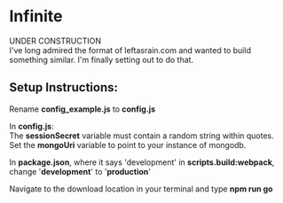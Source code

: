 # Infinite
UNDER CONSTRUCTION  
I've long admired the format of leftasrain.com and wanted to build something similar. I'm finally setting out to do that.

## Setup Instructions:
Rename **config_example.js** to **config.js**

In **config.js**:  
The **sessionSecret** variable must contain a random string within quotes.  
Set the **mongoUri** variable to point to your instance of mongodb.

In **package.json**, where it says 'development' in **scripts.build:webpack**, change '**development**' to '**production**'

Navigate to the download location in your terminal and type **npm run go**
